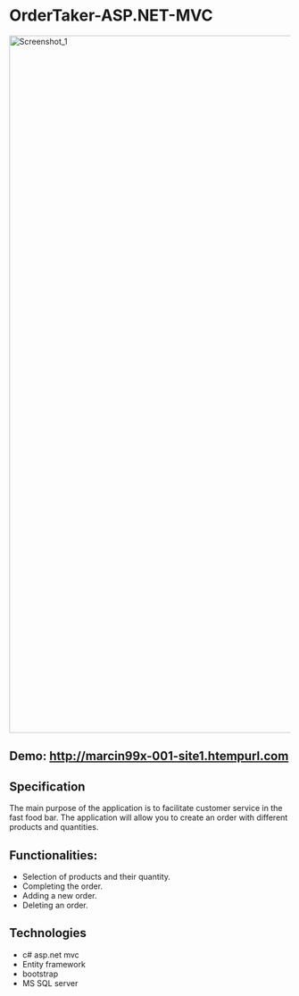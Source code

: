 # OrderTaker-ASP.NET-MVC
<img width="1249" alt="Screenshot_1" src="https://user-images.githubusercontent.com/106338073/170555631-5c498157-6ea2-4f91-8507-29a78a6d51a4.png">

## Demo: http://marcin99x-001-site1.htempurl.com

## Specification
The main purpose of the application is to facilitate customer service in the fast food bar.
The application will allow you to create an order with different products and quantities.

## Functionalities:
- Selection of products and their quantity.
- Completing the order.
- Adding a new order.
- Deleting an order.


## Technologies
- c# asp.net mvc
- Entity framework
- bootstrap
- MS SQL server


